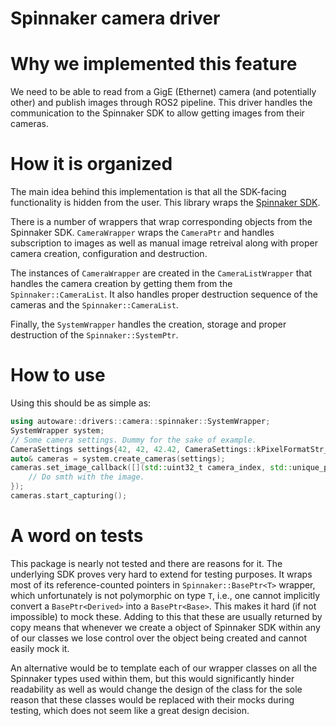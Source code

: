 Spinnaker camera driver
=======================

# Why we implemented this feature

We need to be able to read from a GigE (Ethernet) camera (and potentially other) and publish images through ROS2 pipeline. This driver handles the communication to the Spinnaker SDK to allow getting images from their cameras.

# How it is organized

The main idea behind this implementation is that all the SDK-facing functionality is hidden from the user. This library wraps the [Spinnaker SDK](https://www.flir.com/products/spinnaker-sdk/).

There is a number of wrappers that wrap corresponding objects from the Spinnaker SDK. `CameraWrapper` wraps the `CameraPtr` and handles subscription to images as well as manual image retreival along with proper camera creation, configuration and destruction.

The instances of `CameraWrapper` are created in the `CameraListWrapper` that handles the camera creation by getting them from the `Spinnaker::CameraList`. It also handles proper destruction sequence of the cameras and the `Spinnaker::CameraList`.

Finally, the `SystemWrapper` handles the creation, storage and proper destruction of the `Spinnaker::SystemPtr`.

# How to use
Using this should be as simple as:
```c++
using autoware::drivers::camera::spinnaker::SystemWrapper;
SystemWrapper system;
// Some camera settings. Dummy for the sake of example.
CameraSettings settings{42, 42, 42.42, CameraSettings::kPixelFormatStr_RGB8};
auto& cameras = system.create_cameras(settings);
cameras.set_image_callback([](std::uint32_t camera_index, std::unique_ptr<sensor_msgs::msg::Image> msg) {
    // Do smth with the image.
});
cameras.start_capturing();
```

# A word on tests
This package is nearly not tested and there are reasons for it. The underlying SDK proves very hard to extend for testing purposes. It wraps most of its reference-counted pointers in `Spinnaker::BasePtr<T>` wrapper, which unfortunately is not polymorphic on type `T`, i.e., one cannot implicitly convert a `BasePtr<Derived>` into a `BasePtr<Base>`. This makes it hard (if not impossible) to mock these. Adding to this that these are usually returned by copy means that whenever we create a object of Spinnaker SDK within any of our classes we lose control over the object being created and cannot easily mock it. 

An alternative would be to template each of our wrapper classes on all the Spinnaker types used within them, but this would significantly hinder readability as well as would change the design of the class for the sole reason that these classes would be replaced with their mocks during testing, which does not seem like a great design decision. 
